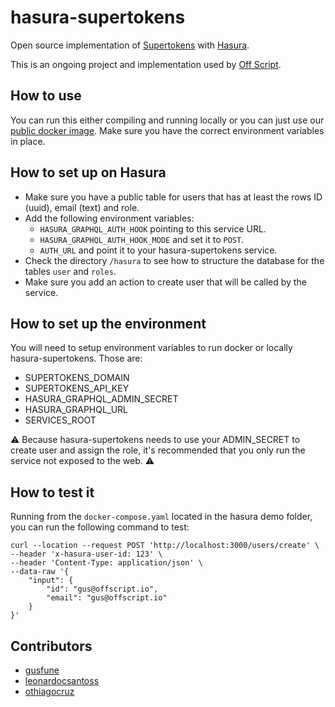 # hasura-supertokens

Open source implementation of [Supertokens](https://supertokens.io/) with [Hasura](https://hasura.io/).

This is an ongoing project and implementation used by [Off Script](https://offscript.io).

## How to use

You can run this either compiling and running locally or you can just use our [public docker image](https://hub.docker.com/r/offscript/hasura-supertokens).
Make sure you have the correct environment variables in place.

## How to set up on Hasura

- Make sure you have a public table for users that has at least the rows ID (uuid), email (text) and role.
- Add the following environment variables:
  - `HASURA_GRAPHQL_AUTH_HOOK` pointing to this service URL.
  - `HASURA_GRAPHQL_AUTH_HOOK_MODE` and set it to `POST`.
  - `AUTH_URL` and point it to your hasura-supertokens service.
- Check the directory `/hasura` to see how to structure the database for the tables `user` and `roles`.
- Make sure you add an action to create user that will be called by the service.

## How to set up the environment

You will need to setup environment variables to run docker or locally hasura-supertokens. Those are:

- SUPERTOKENS_DOMAIN
- SUPERTOKENS_API_KEY
- HASURA_GRAPHQL_ADMIN_SECRET
- HASURA_GRAPHQL_URL
- SERVICES_ROOT

⚠️ Because hasura-supertokens needs to use your ADMIN_SECRET to create user and assign the role, it's recommended that you only run the service not exposed to the web. ⚠️

## How to test it

Running from the `docker-compose.yaml` located in the hasura demo folder, you can run the following command to test:

```curl
curl --location --request POST 'http://localhost:3000/users/create' \
--header 'x-hasura-user-id: 123' \
--header 'Content-Type: application/json' \
--data-raw '{
    "input": {
        "id": "gus@offscript.io",
        "email": "gus@offscript.io"
    }
}'
```

## Contributors

- [gusfune](https://github.com/gusfune)
- [leonardocsantoss](https://github.com/leonardocsantoss)
- [othiagocruz](https://github.com/othiagocruz)
